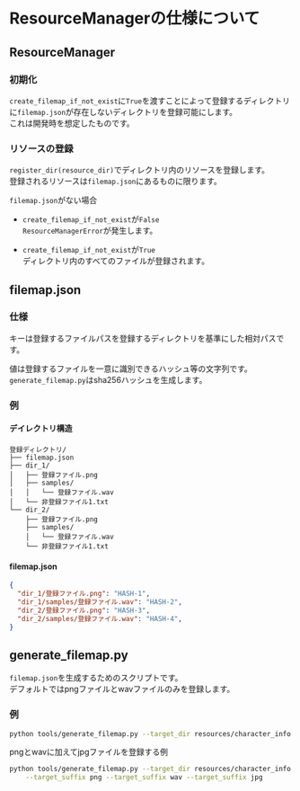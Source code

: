 # ResourceManagerの仕様について

## ResourceManager

### 初期化

`create_filemap_if_not_exist`に`True`を渡すことによって登録するディレクトリに`filemap.json`が存在しないディレクトリを登録可能にします。  
これは開発時を想定したものです。

### リソースの登録

`register_dir(resource_dir)`でディレクトリ内のリソースを登録します。  
登録されるリソースは`filemap.json`にあるものに限ります。

`filemap.json`がない場合
- `create_filemap_if_not_exist`が`False`  
`ResourceManagerError`が発生します。

- `create_filemap_if_not_exist`が`True`  
ディレクトリ内のすべてのファイルが登録されます。

## filemap.json

### 仕様

キーは登録するファイルパスを登録するディレクトリを基準にした相対パスです。

値は登録するファイルを一意に識別できるハッシュ等の文字列です。  
`generate_filemap.py`はsha256ハッシュを生成します。

### 例

#### デイレクトリ構造

```
登録ディレクトリ/
├── filemap.json
├── dir_1/
│   ├── 登録ファイル.png
│   ├── samples/
│   │   └── 登録ファイル.wav
│   └── 非登録ファイル1.txt
└── dir_2/
    ├── 登録ファイル.png
    ├── samples/
    │   └── 登録ファイル.wav
    └── 非登録ファイル1.txt
```

#### filemap.json

```json
{
  "dir_1/登録ファイル.png": "HASH-1",
  "dir_1/samples/登録ファイル.wav": "HASH-2",
  "dir_2/登録ファイル.png": "HASH-3",
  "dir_2/samples/登録ファイル.wav": "HASH-4",
}
```

## generate_filemap.py

`filemap.json`を生成するためのスクリプトです。  
デフォルトではpngファイルとwavファイルのみを登録します。

### 例

```bash
python tools/generate_filemap.py --target_dir resources/character_info
```

pngとwavに加えてjpgファイルを登録する例
```bash
python tools/generate_filemap.py --target_dir resources/character_info \
    --target_suffix png --target_suffix wav --target_suffix jpg
```
